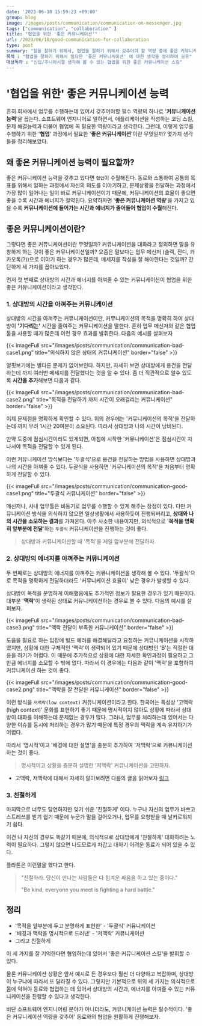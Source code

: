 ```yaml
---
date: '2023-06-18 15:59:23 +09:00'
group: blog
image: /images/posts/communication/communication-on-messenger.jpg
tags: ["communication", "collaboration" ]
title: "협업을 위한 '좋은 커뮤니케이션'"
url: /2023/06/18/good-communication-for-collaboration
type: post
summary: "일을 잘하기 위해서, 협업을 잘하기 위해서 갖추어야 할 역량 중에 좋은 커뮤니케이션을 빼놓을 수 없다. 그렇다면 좋은 커뮤니케이션이란 무엇일까? 생각을 정리해보았다."
목적 : "협업을 잘하기 위해서 필요한 '좋은 커뮤니케이션' 에 대한 생각을 정리하여 공유"
대상독자 : "신입/주니어시절 생각해 볼 수 있는 협업을 위한 좋은 커뮤니케이션 스킬"
---
```


# '협업을 위한' 좋은 커뮤니케이션 능력

흔히 회사에서 업무를 수행하는데 있어서 갖추어야할 필수 역량의 하나로 '**커뮤니케이션 능력**'을 꼽는다. 
소프트웨어 엔지니어로 일하면서, 애플리케이션을 작성하는 코딩 스킬, 문제 해결능력과 더불어 협업에 꼭 필요한 역량이라고 생각한다.
그런데, 이렇게 업무를 수행하기 위한 '**협업**' 과정에서 필요한 '**좋은 커뮤니케이션**'이란 무엇일까? 몇가지 생각들을 정리해보았다.

## 왜 좋은 커뮤니케이션 능력이 필요할까?

좋은 커뮤니케이션 능력을 갖추고 있다면 `협업`이 수월해진다. 동료와 소통하여 공통의 목표를 위해서 일하는 과정에서
자신의 의도를 이야기하고, 문제상황을 전달하는 과정에서 가장 많이 일어나는 일이 바로 커뮤니케이션이기 때문에, 커뮤니케이션의 효율이 좋으면 좋을 수록 시간과 에너지가 절약된다.
요약하자면 '**좋은 커뮤니케이션 역량**'을 가지고 있을 수록 **커뮤니케이션에 들어가는 시간과 에너지가 줄어들어 협업이 수월**해진다.

## 좋은 커뮤니케이션이란?

그렇다면 좋은 커뮤니케이션이란 무엇일까? 커뮤니케이션을 대화라고 정의하면 말을 유창하게 하는 것이 좋은 커뮤니케이션일까? 요즘은 말보다는 업무 메신저 (슬랙, 잔디, 카카오톡(?))으로 이야기 하는 경우가 많은데, 
메세지를 작성을 잘 해야한다는 것일까? 간단하게 세 가지를 꼽아보았다.

먼저 첫 번째로 상대방의 시간과 에너지를 아껴줄 수 있는 커뮤니케이션이 협업을 위한 좋은 커뮤니케이션이라고 생각한다.

### 1. 상대방의 시간을 아껴주는 커뮤니케이션

상대방의 시간을 아껴주는 커뮤니케이션이란, 커뮤니케이션의 목적을 명확히 하여 상대방이 **'기다리는'** 시간을 줄여주는 커뮤니케이션을 말한다. 흔히 업무 메신저와 같은 협업툴을 사용할 때가 많은데 이런 경우 효과를 발휘한다.
다음의 예시를 살펴보자

{{< imageFull src="/images/posts/communication/communication-bad-case1.png" title="의식하지 않은 상태의 커뮤니케이션" border="false" >}}

얼핏보기에는 별다른 문제가 없어보인다. 하지만, 자세히 보면 상대방에게 용건을 전달하는데 까지 여러번 메세지를 전달했다는 것을 알 수 있다. 좀 더 직관적으로 알수 있도록 **시간을 추가**해보면 다음과 같다.

{{< imageFull src="/images/posts/communication/communication-bad-case2.png" title="목적을 전달하기 까지 시간이 오래걸리는 커뮤니케이션" border="false" >}}

이제 문제점을 명확하게 확인할 수 있다. 위의 경우에는 '커뮤니케이션의 목적'을 전달하는데 까지 무려 1시간 20여분이 소요된다. 따라서 상대방과 나의 시간이 낭비된다. 

만약 도중에 점심시간이라도 있게되면, 아침에 시작한 '커뮤니케이션'은 점심시간이 지나서야 목적을 전달할 수 있게 된다. 

이런 커뮤니케이션 방식보다는 '두괄식'으로 용건을 전달하는 방법을 사용하면 상대방과 나의 시간을 아껴줄 수 있다. 두괄식을 사용하면 '커뮤니케이션의 목적'을 처음부터 명확하게 전달할 수 있다.

{{< imageFull src="/images/posts/communication/communication-good-case1.png" title="두괄식 커뮤니케이션" border="false" >}}

메신저나, 사내 업무툴은 비동기로 업무를 수행할 수 있게 해주는 장점이 있다. 다만 커뮤니케이션 방식을 의식하지 않으면 일상생활에서 사용하듯이 진행되버리고, **상대와 나의 시간을 소모하는 결과**를 가져온다. 
아주 사소한 내용이지만, 의식적으로 '**목적을 명확히 앞부분에 전달**'하는 `두괄식` 커뮤니케이션을 진행하는 것이 좋다.

> 상대방과 커뮤니케이션할 때 '목적'을 제일 앞부분에 전달하자. 

### 2. 상대방의 에너지를 아껴주는 커뮤니케이션

두 번째로는 상대방의 에너지를 아껴주는 커뮤니케이션을 생각해 볼 수 있다. '두괄식'으로 목적을 명확하게 전달하더라도 '커뮤니케이션 효율이' 낮은 경우가 발생할 수 있다. 

상대방이 목적을 분명하게 이해했음에도 추가적인 정보가 필요한 경우가 있기 때문이다. 대부분 '**맥락**'이 생략된 상태로 커뮤니케이션하는 경우로 볼 수 있다. 다음의 예시를 살펴보자.

{{< imageFull src="/images/posts/communication/communication-bad-case3.png" title="맥락 전달이 부족한 커뮤니케이션" border="false" >}}

도움을 필요로 하는 입장에 빌드 에러를 해결해달라고 요청하는 커뮤니케이션을 시작하였지만, 상황에 대한 구체적인 '맥락'이 생략되어 있기 때문에 상대방인 'B'는 적절한 대응을 하기가 어렵다. 
이 때문에 추가적으로 상황에 대한 자세한 확인과정이 필요하고 그만큼 에너지를 소모할 수 밖에 없다. 따라서 이 경우에는 다음과 같이 '맥락'을 포함하여 커뮤니케이션 하는 것이 좋다.

{{< imageFull src="/images/posts/communication/communication-good-case2.png" title="맥락을 잘 전달한 커뮤니케이션" border="false" >}}

이런 방식을 `저맥락(low context)` 커뮤니케이션이라고 한다. 한국어는 특성상 '고맥락(high context)' 문화를 표현하기 좋기 때문에 명시적이지 않아도 상황에 따라서
상대방이 대화를 이해하는데 문제없는 경우가 많다. 그러나, 업무를 처리하는데 있어서는 다양한 이슈를 동시에 처리하는 경우가 많기 때문에 특정 경우의 맥락을 계속 유지하기가 어렵다.

따라서 '명시적'이고 '배경에 대한 설명'을 충분히 추가하여 '저맥락'으로 커뮤니케이션 하는 것이 좋다.

> 명시적이고 상황을 충분히 설명한 '저맥락' 커뮤니케이션을 고민하자.

* 고맥락, 저맥락에 대해서 자세히 알아보려면 다음의 글을 읽어보자 [링크](https://blog.naver.com/cjylingua/221273733217)

### 3. 친절하게

마지막으로 너무도 당연하지만 잊기 쉬운 '친절하게' 이다. 누구나 자신의 업무가 바쁘고 스트레쓰를 받기 쉽기 때문에 누군가 말을 걸어오거나, 업무를 요청받을 때 날카로워지기 쉽다. 

이건 나 자신의 경우도 똑같기 때문에, 의식적으로 상대방에게 '친절하게' 대화하려는 노력이 필요하다. 그렇지 않으면 나도모르게 차갑고 대하기 어려운 동료가 되어 있을 수 있다.

플라톤은 이런말을 했다고 한다.

> "친절하라. 당신이 만나는 사람들은 다 힘겨운 싸움을 하고 있는 중이다."
> 
> "Be kind, everyone you meet is fighting a hard battle."

## 정리

- '목적을 앞부분에 두고 분명하게 표현한' - '두괄식' 커뮤니케이션
- '배경과 맥락을 명시적으로 드러낸' - '저맥락' 커뮤니케이션
- 그리고 친절하게

이 세 가지를 잘 기억한다면 협업하는데 있어서 '좋은 커뮤니케이션 스킬'을 발휘할 수 있다.

물론 커뮤니케이션 상황은 앞서 예시로 든 경우보다 훨씬 더 다양하고 복잡하며, 상대방이 누구냐에 따라서 또 달라질 수 있다.
그렇지만 기본적으로 위의 세 가지는 의식적으로 몸에 익혀야 동료와 협업하는 데 있어서 상대방의 시간과, 에너지를 아껴줄 수 있는 커뮤니케이션을 진행할 수 있다고 생각한다.

비단 소프트웨어 엔지니어링 분야가 아니더라도, 커뮤니케이션 능력은 필수적이다. '좋은 커뮤니케이션 역량을 갖추어' 동료와의 협업을 원활하게 진행해보자.
